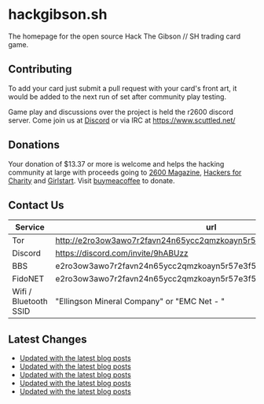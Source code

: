 # hackgibson.sh
The homepage for the open source Hack The Gibson // SH trading card game.


## Contributing

To add your card just submit a pull request with your card's front art, it would be added to the next run of set after community play testing.

Game play and discussions over the project is held the r2600 discord server. Come join us at [Discord](https://discord.com/invite/9hABUzz) or via IRC at https://www.scuttled.net/


## Donations

Your donation of $13.37 or more is welcome and helps the hacking community at large with proceeds going to [2600 Magazine](https://2600.com/), [Hackers for Charity](https://hackersforcharity.org) and [Girlstart](https://girlstart.org).  Visit [buymeacoffee](https://www.buymeacoffee.com/hackgibson.sh) to donate.


## Contact Us

Service | url
-|-
Tor | http://e2ro3ow3awo7r2favn24n65ycc2qmzkoayn5r57e3f56nvjwdcgg32ad.onion
Discord | https://discord.com/invite/9hABUzz
BBS | e2ro3ow3awo7r2favn24n65ycc2qmzkoayn5r57e3f56nvjwdcgg32ad.onion:23
FidoNET | e2ro3ow3awo7r2favn24n65ycc2qmzkoayn5r57e3f56nvjwdcgg32ad.onion:24554
Wifi / Bluetooth SSID | "Ellingson Mineral Company" or "EMC Net - <fidonet address>"

## Latest Changes
<!-- BLOG-POST-LIST:START -->
- [Updated with the latest blog posts](https://github.com/DFW2600/hackgibson.sh/commit/c17a29e4163a1660c9aaff9be90730a7644970b6)
- [Updated with the latest blog posts](https://github.com/DFW2600/hackgibson.sh/commit/d67ec31aa6066cf1162d4ec25824d5a8ea8201a5)
- [Updated with the latest blog posts](https://github.com/DFW2600/hackgibson.sh/commit/ccb37d7b17ea1751d79a78448fe1d482cb61a2f5)
- [Updated with the latest blog posts](https://github.com/DFW2600/hackgibson.sh/commit/f5cc3fd8f6f25709ff559074a12b1816b9542317)
- [Updated with the latest blog posts](https://github.com/DFW2600/hackgibson.sh/commit/12ec32e2f4c0c4899f1afd7c52b38720d623abc4)
<!-- BLOG-POST-LIST:END -->
